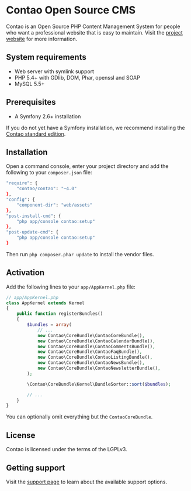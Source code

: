Contao Open Source CMS
======================

Contao is an Open Source PHP Content Management System for people who want a
professional website that is easy to maintain. Visit the [project website][1]
for more information.


System requirements
-------------------

 * Web server with symlink support
 * PHP 5.4+ with GDlib, DOM, Phar, openssl and SOAP
 * MySQL 5.5+


Prerequisites
-------------

 * A Symfony 2.6+ installation

If you do not yet have a Symfony installation, we recommend installing the
[Contao standard edition][2].


Installation
------------

Open a command console, enter your project directory and add the following to
 your `composer.json` file:

```sh
"require": {
    "contao/contao": "~4.0"
},
"config": {
    "component-dir": "web/assets"
},
"post-install-cmd": {
    "php app/console contao:setup"
},
"post-update-cmd": {
    "php app/console contao:setup"
}
``` 

Then run `php composer.phar update` to install the vendor files.


Activation
----------

Add the following lines to your `app/AppKernel.php` file:

```php
// app/AppKernel.php
class AppKernel extends Kernel
{
    public function registerBundles()
    {
        $bundles = array(
            // ...
            new Contao\CoreBundle\ContaoCoreBundle(),
            new Contao\CoreBundle\ContaoCalendarBundle(),
            new Contao\CoreBundle\ContaoCommentsBundle(),
            new Contao\CoreBundle\ContaoFaqBundle(),
            new Contao\CoreBundle\ContaoListingBundle(),
            new Contao\CoreBundle\ContaoNewsBundle(),
            new Contao\CoreBundle\ContaoNewsletterBundle(),
        );

        \Contao\CoreBundle\Kernel\BundleSorter::sort($bundles);

        // ...
    }
}
```

You can optionally omit everything but the `ContaoCoreBundle`.


License
-------

Contao is licensed under the terms of the LGPLv3.


Getting support
---------------

Visit the [support page][3] to learn about the available support options.


[1]: https://contao.org
[2]: https://github.com/contao/standard-edition
[3]: https://contao.org/support.html
